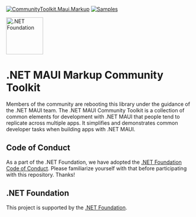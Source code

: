 [![CommunityToolkit.Maui.Markup](https://github.com/CommunityToolkit/Maui.Markup/actions/workflows/CommunityToolkit.Maui.Markup.yaml/badge.svg)](https://github.com/CommunityToolkit/Maui.Markup/actions/workflows/CommunityToolkit.Maui.Markup.yaml) [![Samples](https://github.com/CommunityToolkit/Maui.Markup/actions/workflows/Samples.yaml/badge.svg)](https://github.com/CommunityToolkit/Maui.Markup/actions/workflows/Samples.yaml)

[<img src="https://raw.githubusercontent.com/dotnet-foundation/swag/master/logo/dotnetfoundation_v4.svg" alt=".NET Foundation" width=100>](https://dotnetfoundation.org) 

.NET MAUI Markup Community Toolkit
===========
Members of the community are rebooting this library under the guidance of the .NET MAUI team. The .NET MAUI Community Toolkit is a collection of common elements for development with .NET MAUI that people tend to replicate across multiple apps. It simplifies and demonstrates common developer tasks when building apps with .NET MAUI. 

## Code of Conduct
As a part of the .NET Foundation, we have adopted the [.NET Foundation Code of Conduct](https://dotnetfoundation.org/code-of-conduct). Please familiarize yourself with that before participating with this repository. Thanks!

## .NET Foundation
This project is supported by the [.NET Foundation](https://dotnetfoundation.org).

